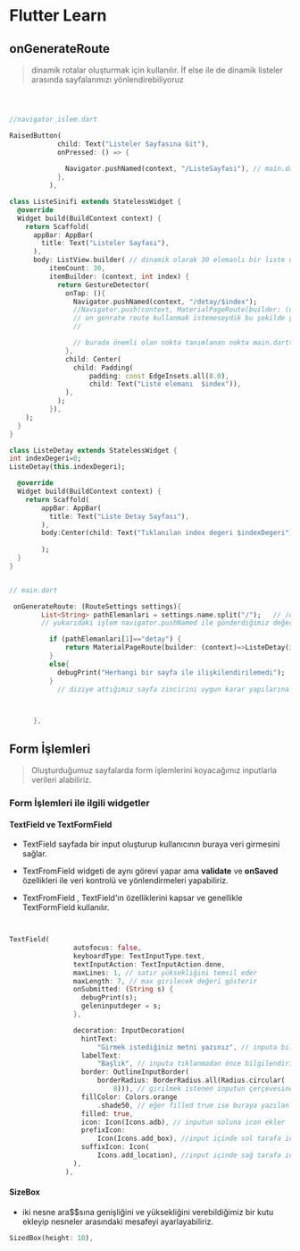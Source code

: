 
# Flutter Learn 

## onGenerateRoute 

> dinamik rotalar oluşturmak için kullanılır.
İf else ile de dinamik listeler arasında sayfalarımızı yönlendirebiliyoruz


```dart



//navigator_islem.dart

RaisedButton(
            child: Text("Listeler Sayfasına Git"),
            onPressed: () => {
              
              Navigator.pushNamed(context, "/ListeSayfasi"), // main.dartta ListeSayfasi isminde tnaımladığımız sayfaya gider 
            },
          ),

class ListeSinifi extends StatelessWidget {
  @override
  Widget build(BuildContext context) {
    return Scaffold(
      appBar: AppBar(
        title: Text("Listeler Sayfası"),
      ),
      body: ListView.builder( // dinamik olarak 30 elemanlı bir liste ürettik ve bu listeyi dokunmaları GestureDetector ile dinleyecek ve ona göre reaksiyon gösterebilecek.Gideceği yeri pushNamed olarak verdik 
          itemCount: 30,
          itemBuilder: (context, int index) {
            return GestureDetector(
              onTap: (){
                Navigator.pushNamed(context, "/detay/$index"); 
                //Navigator.push(context, MaterialPageRoute(builder: (context)=>ListeDetay(index)))
                // on genrate route kullanmak istemeseydik bu şekilde yapacaktık.
                // 

                // burada önemli olan nokta tanımlanan nokta main.darttaki routeste tanımlı olmayacak.
              },
              child: Center(
                child: Padding(
                    padding: const EdgeInsets.all(8.0),
                    child: Text("Liste elemanı  $index")),
              ),
            );
          }),
    );
  }
}

class ListeDetay extends StatelessWidget {
int indexDegeri=0;
ListeDetay(this.indexDegeri);

  @override
  Widget build(BuildContext context) {
    return Scaffold(
        appBar: AppBar(
          title: Text("Liste Detay Sayfası"),
        ),
        body:Center(child: Text("Tıklanılan index degeri $indexDegeri")),
        
        );
  }
}

```

```dart

// main.dart

 onGenerateRoute: (RouteSettings settings){
        List<String> pathElemanlari = settings.name.split("/");   // /detay/$index 
        // yukarıdaki işlem navigator.pushNamed ile gönderdiğimiz değeri / işaretlerinden parçalayıp diziye atar 

          if (pathElemanlari[1]=="detay") {
              return MaterialPageRoute(builder: (context)=>ListeDetay(int.parse(pathElemanlari[2])));
          }
          else{
            debugPrint("Herhangi bir sayfa ile ilişkilendirilemedi");
          }
            // diziye attığımız sayfa zincirini uygun karar yapılarına göre çözümleyip uygun sayfaya yönlendirir. 



      },

```

## Form İşlemleri 


> Oluşturduğumuz sayfalarda form işlemlerini koyacağımız inputlarla verileri alabiliriz.


### **Form İşlemleri ile ilgili widgetler**

#### TextField ve TextFormField 

- TextField sayfada bir input oluşturup kullanıcının buraya veri girmesini sağlar.

- TextFromField widgeti de aynı görevi yapar ama **validate** ve **onSaved** özellikleri ile veri kontrolü ve yönlendirmeleri yapabiliriz.
  
- TextFromField , TextField'ın özelliklerini kapsar ve genellikle TextFormField kullanılır.
  


```dart


TextField(
                autofocus: false,
                keyboardType: TextInputType.text,
                textInputAction: TextInputAction.done,
                maxLines: 1, // satır yüksekliğini temsil eder
                maxLength: 7, // max girilecek değeri gösterir
                onSubmitted: (String s) {
                  debugPrint(s);
                  geleninputdeger = s;
                },

                decoration: InputDecoration(
                  hintText:
                      "Girmek istediğiniz metni yazınız", // inputa bilgilendirici bir metin yazar.
                  labelText:
                      "Başlık", // inputa tıklanmadan önce bilgilendirici bir metin yazar.
                  border: OutlineInputBorder(
                      borderRadius: BorderRadius.all(Radius.circular(
                          8))), // girilmek istenen inputun çerçevesine border koyarak daha etkileşimli bir hale getirir.
                  fillColor: Colors.orange
                      .shade50, // eğer filled true ise buraya yazılan rengi inputun içinde uygular
                  filled: true,
                  icon: Icon(Icons.adb), // inputun soluna icon ekler
                  prefixIcon:
                      Icon(Icons.add_box), //input içinde sol tarafa icon ekler
                  suffixIcon: Icon(
                      Icons.add_location), //input içinde sağ tarafa icon ekler
                ),
              ),
```


#### SizeBox

- iki nesne ara$$sına genişliğini ve yüksekliğini verebildiğimiz bir kutu ekleyip nesneler arasındaki mesafeyi ayarlayabiliriz.

```dart
SizedBox(height: 10),
```
